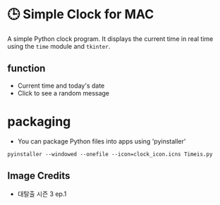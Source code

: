 # 🕒 Simple Clock for MAC

A simple Python clock program. 
It displays the current time in real time using the `time` module and `tkinter`.

## function
- Current time and today's date
- Click to see a random message

# packaging
- You can package Python files into apps using 'pyinstaller'
```
pyinstaller --windowed --onefile --icon=clock_icon.icns Timeis.py
```

## Image Credits
- 대탈출 시즌 3 ep.1 